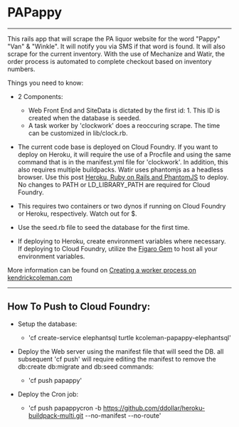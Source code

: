 # PAPappy
-------------

This rails app that will scrape the PA liquor website for the word "Pappy" "Van" & "Winkle". It will notify you via SMS if that word is found. It will also scrape for the current inventory. With the use of Mechanize and Watir, the order process is automated to complete checkout based on inventory numbers.

Things you need to know:

* 2 Components:
  - Web Front End and SiteData is dictated by the first id: 1. This ID is created when the database is seeded.
  - A task worker by 'clockwork' does a reoccuring scrape. The time can be customized in lib/clock.rb.

* The current code base is deployed on Cloud Foundry. If you want to deploy on Heroku, it will require the use of a Procfile and using the same command that is in the manifest.yml file for 'clockwork'. In addition, this also requires multiple buildpacks. Watir uses phantomjs as a headless browser. Use this post [Heroku, Ruby on Rails and PhantomJS](https://github.com/edelpero/watir-examples/blob/master/watir_on_heroku.md) to deploy. No changes to PATH or LD_LIBRARY_PATH are required for Cloud Foundry.

* This requires two containers or two dynos if running on Cloud Foundry or Heroku, respectively. Watch out for $.

* Use the seed.rb file to seed the database for the first time.

* If deploying to Heroku, create environment variables where necessary. If deploying to Cloud Foundry, utilize the [Figaro Gem](https://github.com/laserlemon/figaro) to host all your environment variables.

More information can be found on [Creating a worker process on kendrickcoleman.com](http://kendrickcoleman.com/index.php/Tech-Blog/creating-a-worker-process-on-cloud-foundry-with-clockwork.html)

------------
## How To Push to Cloud Foundry:
	
* Setup the database:
  - 'cf create-service elephantsql turtle kcoleman-papappy-elephantsql'

* Deploy the Web server using the manifest file that will seed the DB. all subsequent 'cf push' will require editing the manifest to remove the db:create db:migrate and db:seed commands:
  - 'cf push papappy'

* Deploy the Cron job:
  - 'cf push papappycron -b https://github.com/ddollar/heroku-buildpack-multi.git --no-manifest --no-route'